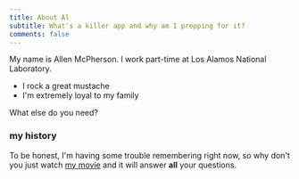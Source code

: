 ```yaml
---
title: About Al
subtitle: What's a killer app and why am I prepping for it?
comments: false
---
```


My name is Allen McPherson. I work part-time at Los Alamos National Laboratory.

- I rock a great mustache
- I'm extremely loyal to my family

What else do you need?

### my history

To be honest, I'm having some trouble remembering right now, so why don't you just watch [my movie](http://en.wikipedia.org/wiki/The_Princess_Bride_%28film%29) and it will answer **all** your questions.

